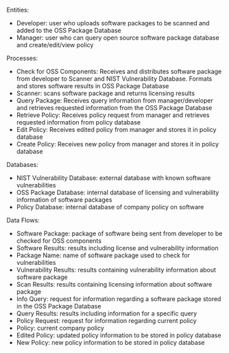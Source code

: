 Entities: 
  - Developer: user who uploads software packages to be scanned and added to the OSS Package Database
  - Manager: user who can query open source software package database and create/edit/view policy

Processes: 
  - Check for OSS Components: Receives and distributes software package from developer to Scanner and NIST Vulnerability Database.
    Formats and stores software results in OSS Package Database
  - Scanner: scans software package and returns licensing results
  - Query Package: Receives query information from manager/developer and retrieves requested information from the OSS Package Database
  - Retrieve Policy: Receives policy request from manager and retrieves requested information from policy database
  - Edit Policy: Receives edited policy from manager and stores it in policy database
  - Create Policy: Receives new policy from manager and stores it in policy database

Databases: 
  - NIST Vulnerability Database: external database with known software vulnerabilities
  - OSS Package Database: internal database of licensing and vulnerability information of software packages
  - Policy Database: internal database of company policy on software

Data Flows: 
  - Software Package: package of software being sent from developer to be checked for OSS components
  - Software Results: results including license and vulnerability information
  - Package Name: name of software package used to check for vulnerabilities
  - Vulnerability Results: results containing vulnerability information about software package
  - Scan Results: results containing licensing information about software package
  - Info Query: request for information regarding a software package stored in the OSS Package Database
  - Query Results: results including information for a specific query
  - Policy Request: request for information regarding current policy
  - Policy: current company policy
  - Edited Policy: updated policy information to be stored in policy database
  - New Policy: new policy information to be stored in policy database
